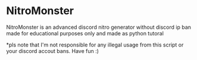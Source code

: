 # NitroMonster

NitroMonster is an advanced discord nitro generator without discord ip ban made for educational purposes only and made as python tutoral 

*pls note that I'm not responsible for any illegal usage from this script or your discord accout bans. Have fun :)
